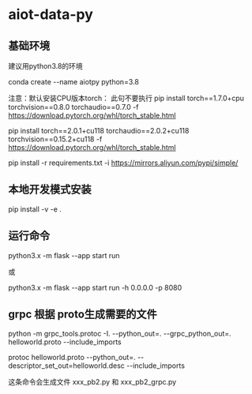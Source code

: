 # aiot-data-py



## 基础环境

建议用python3.8的环境

conda create --name aiotpy python=3.8

注意：默认安装CPU版本torch：
  此句不要执行 pip install torch==1.7.0+cpu torchvision==0.8.0 torchaudio==0.7.0 -f https://download.pytorch.org/whl/torch_stable.html

pip install torch==2.0.1+cu118 torchaudio==2.0.2+cu118 torchvision==0.15.2+cu118 -f https://download.pytorch.org/whl/torch_stable.html

pip install -r requirements.txt -i https://mirrors.aliyun.com/pypi/simple/

## 本地开发模式安装
   pip install -v -e .

## 运行命令
   python3.x -m flask --app start run

   或
   
   python3.x -m flask --app start run -h 0.0.0.0 -p 8080

## grpc 根据 proto生成需要的文件

  python -m grpc_tools.protoc -I. --python_out=. --grpc_python_out=. helloworld.proto --include_imports

  protoc helloworld.proto --python_out=. --descriptor_set_out=helloworld.desc --include_imports

  这条命令会生成文件 xxx_pb2.py 和 xxx_pb2_grpc.py



